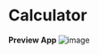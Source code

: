 # Calculator
<b> Preview App </b>
 ![image](https://user-images.githubusercontent.com/72797613/226833828-33459f00-216b-48f0-8b6f-97a625d0c128.png)

